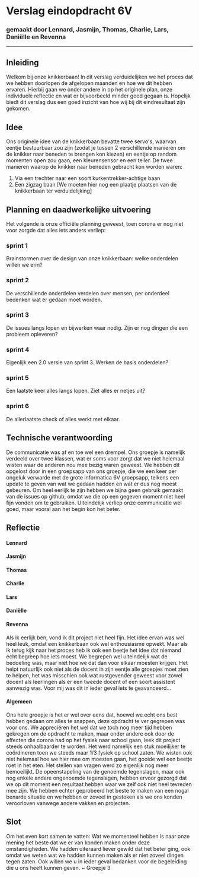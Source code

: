 # Verslag eindopdracht 6V
### gemaakt door Lennard, Jasmijn, Thomas, Charlie, Lars, Daniëlle en Revenna 

---

## Inleiding
Welkom bij onze knikkerbaan! 
In dit verslag verduidelijken we het proces dat we hebben doorlopen de afgelopen maanden en hoe we dit hebben ervaren. 
Hierbij gaan we onder andere in op het originele plan, onze individuele reflectie en wat er bijvoorbeeld minder goed gegaan is.
Hopelijk biedt dit verslag dus een goed inzicht van hoe wij bij dit eindresultaat zijn gekomen.


## Idee
Ons originele idee van de knikkerbaan bevatte twee servo's, waarvan eentje bestuurbaar zou zijn (zodat je tussen 2 verschillende manieren om de knikker naar beneden te brengen kon kiezen) en eentje op random momenten open zou gaan, een kleurensensor en een teller. 
De twee manieren waarop de knikker naar beneden gebracht kon worden waren:
1. Via een trechter naar een soort kurkentrekker-achtige baan
2. Een zigzag baan
[We moeten hier nog een plaatje plaatsen van de knikkerbaan ter verduidelijking]


## Planning en daadwerkelijke uitvoering
Het volgende is onze officiële planning geweest, toen corona er nog niet voor zorgde dat alles iets anders verliep:

### sprint 1
Brainstormen over de design van onze knikkerbaan: welke onderdelen willen we erin? 

### sprint 2
De verschillende onderdelen verdelen over mensen, per onderdeel bedenken wat er gedaan moet worden.

### sprint 3
De issues langs lopen en bijwerken waar nodig. Zijn er nog dingen die een probleem opleveren?

### sprint 4
Eigenlijk een 2.0 versie van sprint 3. Werken de basis onderdelen? 

### sprint 5
Een laatste keer alles langs lopen. Ziet alles er netjes uit? 

### sprint 6
De allerlaatste check of alles werkt met elkaar. 


## Technische verantwoording
De communicatie was af en toe wel een drempel. 
Ons groepje is namelijk verdeeld over twee klassen, wat er soms voor zorgt dat we niet helemaal wisten waar de anderen nou mee bezig waren geweest.
We hebben dit opgelost door in een groepsapp van ons groepje, die we een keer per ongeluk verwarde met de grote informatica 6V groepsapp, telkens een update te geven van wat we gedaan hadden en wat er dus nog moest gebeuren.
Om heel eerlijk te zijn hebben we bijna geen gebruik gemaakt van de issues op github, omdat we die op een gegeven moment niet heel fijn vonden om te gebruiken.
Uiteindelijk verliep onze communicatie wel goed, maar vooral aan het begin kon het beter.


## Reflectie 

#### Lennard

#### Jasmijn

#### Thomas

#### Charlie

#### Lars

#### Daniëlle 

#### Revenna
Als ik eerlijk ben, vond ik dit project niet heel fijn. Het idee ervan was wel heel leuk, omdat een knikkerbaan ook wel enthousiasme opwekt.
Maar als ik terug kijk naar het proces heb ik ook een beetje het idee dat niemand echt begreep hoe iets moest. 
We begrepen wel uiteindelijk wat de bedoeling was, maar niet hoe we dat dan voor elkaar moesten krijgen. 
Het helpt natuurlijk ook niet als de docent in zijn eentje alle groepjes moet zien te helpen, het was misschien ook wat rustgevender geweest voor zowel docent als leerlingen als er een tweede docent of een soort assistent aanwezig was.
Voor mij was dit in ieder geval iets te geavanceerd... 

#### Algemeen
Ons hele groepje is het er wel over eens dat, hoewel we echt ons best hebben gedaan om alles te snappen, deze opdracht te ver gegrepen was voor ons.
We appreciëren het wel dat we toch nog meer tijd hebben gekregen om de opdracht te maken, maar onder andere ook door de effecten die corona had op het fysiek naar school gaan, leek dit project steeds onhaalbaarder te worden.
Het werd namelijk een stuk moeilijker te coördineren toen we steeds maar 1/3 fysiek op school zaten. We wisten ook niet helemaal hoe we hier mee om moesten gaan, het gooide wel een beetje roet in het eten. 
Het stellen van vragen werd zo eigenlijk nog meer bemoeilijkt. 
De opeenstapeling van de genoemde tegenslagen, maar ook nog enkele andere ongenoemde tegenslagen, hebben ervoor gezorgd dat we op dit moment een resultaat hebben waar we zelf ook niet heel tevreden mee zijn.
We hebben echter geprobeerd het beste te maken van een nogal benarde situatie en we hebben er zoveel in gestoken als we ons konden veroorloven vanwege andere vakken en projecten.


## Slot
Om het even kort samen te vatten: 
Wat we momenteel hebben is naar onze mening het beste dat we er van konden maken onder deze omstandigheden. 
We hadden uiteraard liever gewild dat het beter ging, ook omdat we weten wat we hadden kunnen maken als er niet zoveel dingen tegen zaten.
Ook willen we u in ieder geval bedanken voor de begeleiding die u ons heeft kunnen geven.
~ Groepje 3